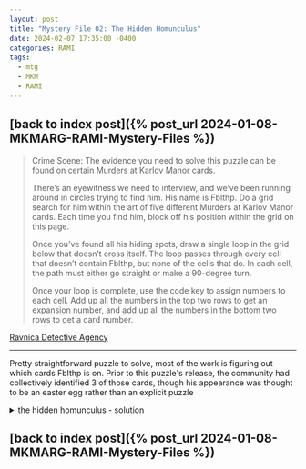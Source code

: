 ```yaml
---
layout: post
title: "Mystery File 02: The Hidden Homunculus"
date: 2024-02-07 17:35:00 -0400
categories: RAMI
tags:
  - mtg
  - MKM
  - RAMI
---
```


## [back to index post]({% post_url 2024-01-08-MKMARG-RAMI-Mystery-Files %})


> Crime Scene: The evidence you need to solve this puzzle can be found on certain Murders at Karlov Manor cards.
>
> There’s an eyewitness we need to interview, and we’ve been running around in circles trying to find him. His name is Fblthp. Do a grid search for him within the art of five different Murders at Karlov Manor cards. Each time you find him, block off his position within the grid on this page.
>
> Once you’ve found all his hiding spots, draw a single loop in the grid below that doesn’t cross itself. The loop passes through every cell that doesn’t contain Fblthp, but none of the cells that do. In each cell, the path must either go straight or make a 90-degree turn.
>
> Once your loop is complete, use the code key to assign numbers to each cell. Add up all the numbers in the top two rows to get an expansion number, and add up all the numbers in the bottom two rows to get a card number.

[Ravnica Detective Agency](https://magic.wizards.com/en/products/murders-at-karlov-manor/mystery-files)

---

Pretty straightforward puzzle to solve, most of the work is figuring out which cards Fblthp is on. Prior to this puzzle's release, the community had collectively identified 3 of those cards, though his appearance was thought to be an easter egg rather than an explicit puzzle

<details>
<summary>the hidden homunculus - solution</summary>
<p>
The cards with Fblthp are: They Went That Way, Repulsive Mutation, Crime Novelist, Karlov Watchdog, and Offender at Large

<img src="/assets/images/RAMI/02-annotated-fblthps.png" alt="annotated fblthp sightings">

Summing it all up as instructed, we have that the solution is DGM 102 - Showstopper. The corresponding MKM card is (though the mask isn't exactly the same)

<div style="align-items: stretch; display: flex; flex-wrap: wrap; justify-content: space-evenly; text-align: center;"><figure style="display: flex; flex-flow: column; margin: 2px; position: relative; text-decoration: none; width: calc(50% - 4px);"><a href="/assets/images/RAMI/02-dgm-102-showstopper.jpg"><img style="height: 100%; margin: 0px; object-fit: cover; width: 100%;" src="/assets/images/RAMI/02-dgm-102-showstopper.jpg" alt=""></a></figure><figure style="display: flex; flex-flow: column; margin: 2px; position: relative; text-decoration: none; width: calc(50% - 4px);"><a href="/assets/images/RAMI/02-mkm-219-meddling-youths.jpg"><img style="height: 100%; margin: 0px; object-fit: cover; width: 100%;" src="/assets/images/RAMI/02-mkm-219-meddling-youths.jpg" alt=""></a></figure></div><div style="text-align: right; font-size: min(1.87vw, 70%); opacity: 0.7; line-height: 100%;"> made with @nex3's <a href="https://nex3.github.io/cohost-image-grid/">grid generator</a></div>
</p></details>

## [back to index post]({% post_url 2024-01-08-MKMARG-RAMI-Mystery-Files %})
